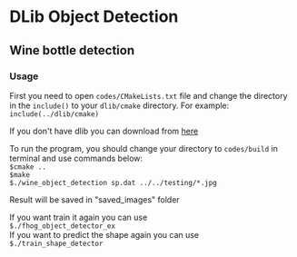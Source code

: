 # DLib Object Detection
## Wine bottle detection
### Usage
First you need to open `codes/CMakeLists.txt` file and change the directory in the `include()` to your `dlib/cmake` directory.  For example:  
`include(../dlib/cmake)`

If you don't have dlib you can download from [here](https://github.com/davisking/dlib)

To run the program, you should change your directory to `codes/build` in terminal and use commands below:  
`$cmake ..`   
`$make`    
`$./wine_object_detection sp.dat ../../testing/*.jpg`  

Result will be saved in "saved_images" folder

If you want train it again you can use  
`$./fhog_object_detector_ex`  
If you want to predict the shape again you can use  
`$./train_shape_detector`
